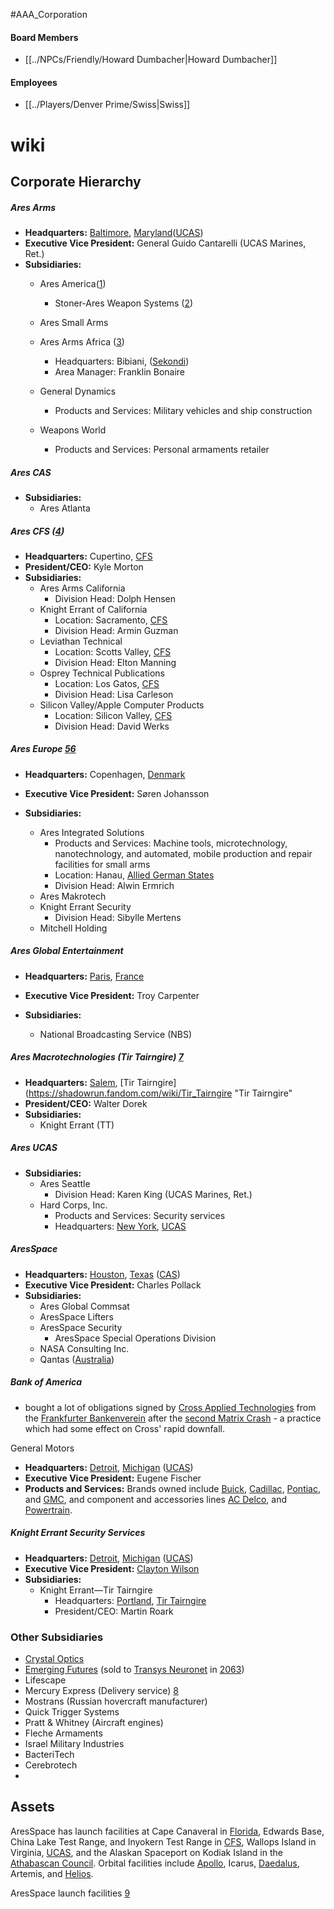 #AAA_Corporation

#### Board Members
- [[../NPCs/Friendly/Howard Dumbacher|Howard Dumbacher]]


#### Employees
- [[../Players/Denver Prime/Swiss|Swiss]]


# wiki
## Corporate Hierarchy
##### Ares Arms

- **Headquarters:** [Baltimore](https://shadowrun.fandom.com/wiki/Baltimore "Baltimore"), [Maryland](https://shadowrun.fandom.com/wiki/Maryland "Maryland")([UCAS](https://shadowrun.fandom.com/wiki/UCAS "UCAS"))
- **Executive Vice President:** General Guido Cantarelli (UCAS Marines, Ret.)
- **Subsidiaries:**
	- Ares America([1](https://shadowrun.fandom.com/wiki/Ares_Macrotechnology#cite_note-1))
		- Stoner-Ares Weapon Systems ([2](https://shadowrun.fandom.com/wiki/Ares_Macrotechnology#cite_note-2))
	- Ares Small Arms
	- Ares Arms Africa ([3](https://shadowrun.fandom.com/wiki/Ares_Macrotechnology#cite_note-3))
		- Headquarters: Bibiani, ([Sekondi](https://shadowrun.fandom.com/wiki/Sekondi "Sekondi"))
		- Area Manager: Franklin Bonaire

	- General Dynamics
		- Products and Services: Military vehicles and ship construction

	- Weapons World
		- Products and Services: Personal armaments retailer

##### Ares CAS

- **Subsidiaries:**
	- Ares Atlanta

##### Ares CFS ([4](https://shadowrun.fandom.com/wiki/Ares_Macrotechnology#cite_note-4))

- **Headquarters:** Cupertino, [CFS](https://shadowrun.fandom.com/wiki/CFS "CFS")
- **President/CEO:** Kyle Morton
- **Subsidiaries:**
	- Ares Arms California
		- Division Head: Dolph Hensen
	- Knight Errant of California
		- Location: Sacramento, [CFS](https://shadowrun.fandom.com/wiki/CFS "CFS")
		- Division Head: Armin Guzman
	- Leviathan Technical
		- Location: Scotts Valley, [CFS](https://shadowrun.fandom.com/wiki/CFS "CFS")
		- Division Head: Elton Manning
	- Osprey Technical Publications
		- Location: Los Gatos, [CFS](https://shadowrun.fandom.com/wiki/CFS "CFS")
		- Division Head: Lisa Carleson
	- Silicon Valley/Apple Computer Products
		- Location: Silicon Valley, [CFS](https://shadowrun.fandom.com/wiki/CFS "CFS")
		- Division Head: David Werks

##### Ares Europe [5](https://shadowrun.fandom.com/wiki/Ares_Macrotechnology#cite_note-5)[6](https://shadowrun.fandom.com/wiki/Ares_Macrotechnology#cite_note-6)

- **Headquarters:** Copenhagen, [Denmark](https://shadowrun.fandom.com/wiki/Denmark "Denmark")
- **Executive Vice President:** Søren Johansson
- **Subsidiaries:**

	- Ares Integrated Solutions
		- Products and Services: Machine tools, microtechnology, nanotechnology, and automated, mobile production and repair facilities for small arms
		- Location: Hanau, [Allied German States](https://shadowrun.fandom.com/wiki/Allied_German_States "Allied German States")
		- Division Head: Alwin Ermrich
	- Ares Makrotech
	- Knight Errant Security
		- Division Head: Sibylle Mertens
	- Mitchell Holding

##### Ares Global Entertainment

- **Headquarters:** [Paris](https://shadowrun.fandom.com/wiki/Paris "Paris"), [France](https://shadowrun.fandom.com/wiki/France "France")
- **Executive Vice President:** Troy Carpenter
- **Subsidiaries:**

	- National Broadcasting Service (NBS)

##### Ares Macrotechnologies (Tir Tairngire) [7](https://shadowrun.fandom.com/wiki/Ares_Macrotechnology#cite_note-7)

- **Headquarters:** [Salem](https://shadowrun.fandom.com/wiki/Salem "Salem"), [Tir Tairngire](https://shadowrun.fandom.com/wiki/Tir_Tairngire "Tir Tairngire"
- **President/CEO:** Walter Dorek
- **Subsidiaries:**
	- Knight Errant (TT)

##### Ares UCAS

- **Subsidiaries:**
	- Ares Seattle
		- Division Head: Karen King (UCAS Marines, Ret.)
	- Hard Corps, Inc.
		- Products and Services: Security services
		- Headquarters: [New York](https://shadowrun.fandom.com/wiki/New_York "New York"), [UCAS](https://shadowrun.fandom.com/wiki/UCAS "UCAS")

##### AresSpace

- **Headquarters:** [Houston](https://shadowrun.fandom.com/wiki/Houston "Houston"), [Texas](https://shadowrun.fandom.com/wiki/Texas "Texas") ([CAS](https://shadowrun.fandom.com/wiki/CAS "CAS"))
- **Executive Vice President:** Charles Pollack
- **Subsidiaries:**
	- Ares Global Commsat
	- AresSpace Lifters
	- AresSpace Security
		- AresSpace Special Operations Division
	- NASA Consulting Inc.
	- Qantas ([Australia](https://shadowrun.fandom.com/wiki/Australia "Australia"))

##### Bank of America
- bought a lot of obligations signed by [Cross Applied Technologies](https://shadowrun.fandom.com/wiki/Cross_Applied_Technologies "Cross Applied Technologies") from the [Frankfurter Bankenverein](https://shadowrun.fandom.com/wiki/Frankfurter_Bankenverein "Frankfurter Bankenverein") after the [second Matrix Crash](https://shadowrun.fandom.com/wiki/Matrix_Crash_2.0 "Matrix Crash 2.0") - a practice which had some effect on Cross' rapid downfall.

General Motors
- **Headquarters:** [Detroit](https://shadowrun.fandom.com/wiki/Detroit "Detroit"), [Michigan](https://shadowrun.fandom.com/wiki/Michigan "Michigan") ([UCAS](https://shadowrun.fandom.com/wiki/UCAS "UCAS"))
- **Executive Vice President:** Eugene Fischer
- **Products and Services:** Brands owned include [Buick](http://en.wikipedia.org/wiki/Buick "wikipedia:Buick"), [Cadillac](http://en.wikipedia.org/wiki/Cadillac "wikipedia:Cadillac"), [Pontiac](http://en.wikipedia.org/wiki/Pontiac "wikipedia:Pontiac"), and [GMC](http://en.wikipedia.org/wiki/GMC "wikipedia:GMC"), and component and accessories lines [AC Delco](http://en.wikipedia.org/wiki/AC_Delco "wikipedia:AC Delco"), and [Powertrain](http://en.wikipedia.org/wiki/Powertrain "wikipedia:Powertrain").

##### Knight Errant Security Services
- **Headquarters:** [Detroit](https://shadowrun.fandom.com/wiki/Detroit "Detroit"), [Michigan](https://shadowrun.fandom.com/wiki/Michigan "Michigan") ([UCAS](https://shadowrun.fandom.com/wiki/UCAS "UCAS"))
- **Executive Vice President:** [Clayton Wilson](https://shadowrun.fandom.com/wiki/Clayton_Wilson "Clayton Wilson")
- **Subsidiaries:**
	- Knight Errant—Tir Tairngire
		- Headquarters: [Portland](https://shadowrun.fandom.com/wiki/Portland_(Tir_Tairngire) "Portland (Tir Tairngire)"), [Tir Tairngire](https://shadowrun.fandom.com/wiki/Tir_Tairngire "Tir Tairngire")
		- President/CEO: Martin Roark

### Other Subsidiaries

- [Crystal Optics](https://ddneonoir.fandom.com/wiki/Crystal_Optics)
- [Emerging Futures](https://shadowrun.fandom.com/wiki/Emerging_Futures "Emerging Futures") (sold to [Transys Neuronet](https://shadowrun.fandom.com/wiki/Transys_Neuronet "Transys Neuronet") in [2063](https://shadowrun.fandom.com/wiki/2063 "2063"))
- Lifescape
- Mercury Express (Delivery service) [8](https://shadowrun.fandom.com/wiki/Ares_Macrotechnology#cite_note-8)
- Mostrans (Russian hovercraft manufacturer)
- Quick Trigger Systems
- Pratt & Whitney (Aircraft engines)
- Fleche Armaments
- Israel Military Industries
- BacteriTech
- Cerebrotech
- 

## Assets
AresSpace has launch facilities at Cape Canaveral in [Florida](https://shadowrun.fandom.com/wiki/Florida "Florida"), Edwards Base, China Lake Test Range, and Inyokern Test Range in [CFS](https://shadowrun.fandom.com/wiki/CFS "CFS"), Wallops Island in Virginia, [UCAS](https://shadowrun.fandom.com/wiki/UCAS "UCAS"), and the Alaskan Spaceport on Kodiak Island in the [Athabascan Council](https://shadowrun.fandom.com/wiki/Athabascan_Council "Athabascan Council"). Orbital facilities include [Apollo](https://shadowrun.fandom.com/wiki/Apollo "Apollo"), Icarus, [Daedalus](https://shadowrun.fandom.com/wiki/Daedalus "Daedalus"), Artemis, and [Helios](https://shadowrun.fandom.com/wiki/Helios "Helios").

AresSpace launch facilities [9](https://shadowrun.fandom.com/wiki/Ares_Macrotechnology#cite_note-9)